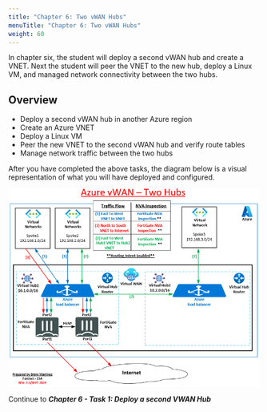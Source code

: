 ```yaml
---
title: "Chapter 6: Two vWAN Hubs"
menuTitle: "Chapter 6: Two vWAN Hubs"
weight: 60
---
```



In chapter six, the student will deploy a second vWAN hub and create a VNET.  Next the student will peer the VNET to the new hub, deploy a Linux VM, and managed network connectivity between the two hubs.

## Overview
- Deploy a second vWAN hub in another Azure region
- Create an Azure VNET
- Deploy a Linux VM
- Peer the new VNET to the second vWAN hub and verify route tables
- Manage network traffic between the two hubs

After you have completed the above tasks, the diagram below is a visual representation of what you will have deployed and configured.

![](../images/1_1-az-vwan-second-hub-ra.PNG)

Continue to ***Chapter 6 - Task 1: Deploy a second VWAN Hub***
